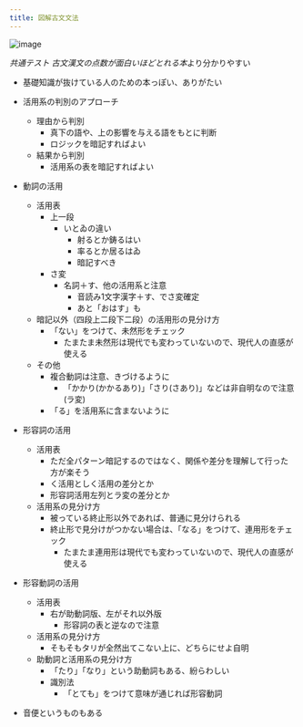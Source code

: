 ```yaml
---
title: 図解古文文法
---
```


![image](https://gyazo.com/1798a750e061f7540bc3143a1f77d06e/thumb/1000)

*共通テスト 古文漢文の点数が面白いほどとれる本*より分かりやすい

* 基礎知識が抜けている人のための本っぽい、ありがたい

* 活用系の判別のアプローチ
  
  * 理由から判別
    * 真下の語や、上の影響を与える語をもとに判断
    * ロジックを暗記すればよい
  * 結果から判別
    * 活用系の表を暗記すればよい
* 動詞の活用
  
  * 活用表
    * 上一段
      * いとゐの違い
        * 射るとか鋳るはい
        * 率るとか居るはゐ
        * 暗記すべき
    * さ変
      * 名詞＋す、他の活用系と注意
        * 音読み1文字漢字＋す、でさ変確定
        * あと「おはす」も
  * 暗記以外（四段上二段下二段）の活用形の見分け方
    * 「ない」をつけて、未然形をチェック
      * たまたま未然形は現代でも変わっていないので、現代人の直感が使える
  * その他
    * 複合動詞は注意、きづけるように
      * 「かかり(かかるあり)」「さり(さあり)」などは非自明なので注意(ラ変)
    * 「る」を活用系に含まないように
* 形容詞の活用
  
  * 活用表
    * ただ全パターン暗記するのではなく、関係や差分を理解して行った方が楽そう
    * く活用としく活用の差分とか
    * 形容詞活用左列とラ変の差分とか
  * 活用系の見分け方
    * 被っている終止形以外であれば、普通に見分けられる
    * 終止形で見分けがつかない場合は、「なる」をつけて、連用形をチェック
      * たまたま連用形は現代でも変わっていないので、現代人の直感が使える
* 形容動詞の活用
  
  * 活用表
    * 右が助動詞版、左がそれ以外版
      * 形容詞の表と逆なので注意
  * 活用系の見分け方
    * そもそもタリが全然出てこない上に、どちらにせよ自明
  * 助動詞と活用系の見分け方
    * 「たり」「なり」という助動詞もある、紛らわしい
    * 識別法
      * 「とても」をつけて意味が通じれば形容動詞
* 音便というものもある

